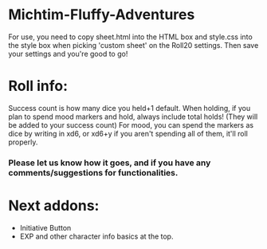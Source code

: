 # Michtim-Fluffy-Adventures

For use, you need to copy sheet.html into the HTML box and style.css into the style box when picking 'custom sheet' on the Roll20 settings. Then save your settings and you're good to go!

# Roll info:
Success count is how many dice you held+1 default.
When holding, if you plan to spend mood markers and hold, always include total holds! (They will be added to your success count)
For mood, you can spend the markers as dice by writing in xd6, or xd6+y if you aren't spending all of them, it'll roll properly.

### Please let us know how it goes, and if you have any comments/suggestions for functionalities.

# Next addons:
 - Initiative Button
 - EXP and other character info basics at the top.
